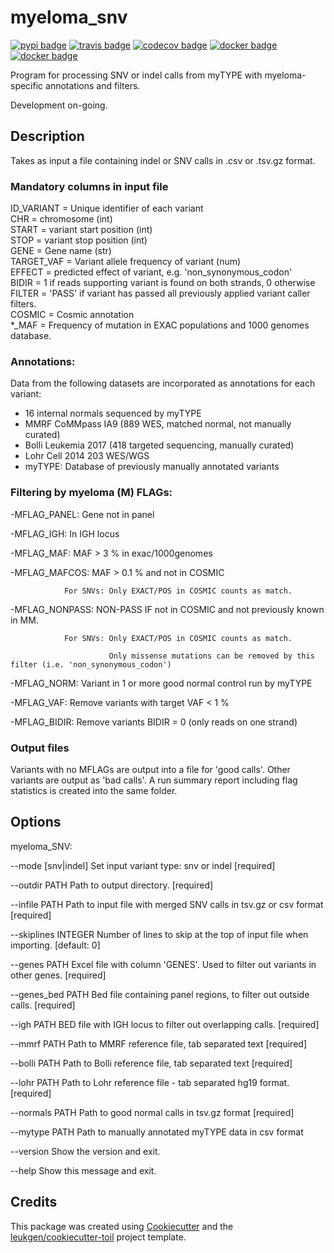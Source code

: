 # myeloma_snv

[![pypi badge][pypi_badge]][pypi_base]
[![travis badge][travis_badge]][travis_base]
[![codecov badge][codecov_badge]][codecov_base]
[![docker badge][docker_badge]][docker_base]
[![docker badge][automated_badge]][docker_base]

Program for processing SNV or indel calls from myTYPE with myeloma-specific annotations and filters.

Development on-going.

## Description

Takes as input a file containing indel or SNV calls in .csv or .tsv.gz format.

### Mandatory columns in input file

ID_VARIANT = Unique identifier of each variant  
CHR = chromosome (int)  
START = variant start position (int)  
STOP = variant stop position (int)  
GENE = Gene name (str)  
TARGET_VAF = Variant allele frequency of variant (num)  
EFFECT = predicted effect of variant, e.g. 'non_synonymous_codon'  
BIDIR = 1 if reads supporting variant is found on both strands, 0 otherwise  
FILTER = 'PASS' if variant has passed all previously applied variant caller filters.  
COSMIC = Cosmic annotation  
*_MAF = Frequency of mutation in EXAC populations and 1000 genomes database.  

### Annotations:

Data from the following datasets are incorporated as annotations for each variant:  
- 16 internal normals sequenced by myTYPE  
- MMRF CoMMpass IA9 (889 WES, matched normal, not manually curated)  
- Bolli Leukemia 2017 (418 targeted sequencing, manually curated)  
- Lohr Cell 2014 203 WES/WGS  
- myTYPE: Database of previously manually annotated variants  

### Filtering by myeloma (M) FLAGs:

-MFLAG_PANEL: Gene not in panel

-MFLAG_IGH: In IGH locus

-MFLAG_MAF: MAF > 3 % in exac/1000genomes

-MFLAG_MAFCOS: MAF > 0.1 % and not in COSMIC

                For SNVs: Only EXACT/POS in COSMIC counts as match.

-MFLAG_NONPASS: NON-PASS IF not in COSMIC and not previously known in MM.

                For SNVs: Only EXACT/POS in COSMIC counts as match.

                          Only missense mutations can be removed by this filter (i.e. 'non_synonymous_codon')

-MFLAG_NORM: Variant in 1 or more good normal control run by myTYPE

-MFLAG_VAF: Remove variants with target VAF < 1 %

-MFLAG_BIDIR: Remove variants BIDIR = 0 (only reads on one strand)


### Output files

Variants with no MFLAGs are output into a file for 'good calls'. Other variants are output as 'bad calls'. A run summary report including flag statistics is created into the same folder. 

## Options

myeloma_SNV:

  --mode [snv|indel]   Set input variant type: snv or indel  [required]

  --outdir PATH        Path to output directory.  [required]

  --infile PATH        Path to input file with merged SNV calls in tsv.gz or
                       csv format  [required]

  --skiplines INTEGER  Number of lines to skip at the top of input file when
                       importing.  [default: 0]

  --genes PATH         Excel file with column 'GENES'. Used to filter out
                       variants in other genes.  [required]

  --genes_bed PATH     Bed file containing panel regions, to filter out
                       outside calls.  [required]

  --igh PATH           BED file with IGH locus to filter out overlapping
                       calls.  [required]

  --mmrf PATH          Path to MMRF reference file, tab separated text
                       [required]

  --bolli PATH         Path to Bolli reference file, tab separated text
                       [required]

  --lohr PATH          Path to Lohr reference file - tab separated hg19
                       format.  [required]

  --normals PATH       Path to good normal calls in tsv.gz format  [required]

  --mytype PATH        Path to manually annotated myTYPE data in csv format

  --version            Show the version and exit.

  --help               Show this message and exit.

## Credits

This package was created using [Cookiecutter] and the
[leukgen/cookiecutter-toil] project template.

<!-- References -->
[singularity]: http://singularity.lbl.gov/
[docker2singularity]: https://github.com/singularityware/docker2singularity
[cookiecutter]: https://github.com/audreyr/cookiecutter
[leukgen/cookiecutter-toil]: https://github.com/leukgen/cookiecutter-toil
[`--batchSystem`]: http://toil.readthedocs.io/en/latest/developingWorkflows/batchSystem.html?highlight=BatchSystem

<!-- Badges -->
[docker_base]: https://hub.docker.com/r/evenrus/myeloma_snv
[docker_badge]: https://img.shields.io/docker/build/evenrus/myeloma_snv.svg
[automated_badge]: https://img.shields.io/docker/automated/leukgen/myeloma_snv.svg
[codecov_badge]: https://codecov.io/gh/evenrus/myeloma_snv/branch/master/graph/badge.svg
[codecov_base]: https://codecov.io/gh/evenrus/myeloma_snv
[pypi_badge]: https://img.shields.io/pypi/v/myeloma_snv.svg
[pypi_base]: https://pypi.python.org/pypi/myeloma_snv
[travis_badge]: https://img.shields.io/travis/evenrus/myeloma_snv.svg
[travis_base]: https://travis-ci.org/evenrus/myeloma_snv
